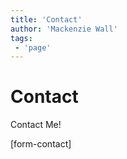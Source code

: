 ```yaml
---
title: 'Contact'
author: 'Mackenzie Wall'
tags:
 - 'page'
---
```


# Contact

Contact Me!

[form-contact]